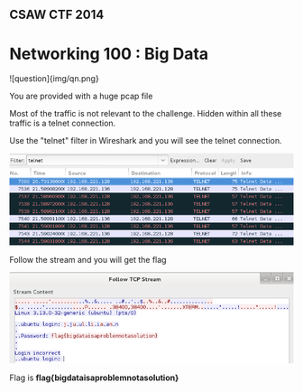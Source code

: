 ## CSAW CTF 2014
# Networking 100 : Big Data

![question]{img/qn.png}

You are provided with a huge pcap file

Most of the traffic is not relevant to the challenge. Hidden within all these traffic is a telnet connection.

Use the "telnet" filter in Wireshark and you will see the telnet connection. 

![01](img/01.png)

Follow the stream and you will get the flag

![02](img/02.png)

Flag is **flag{bigdataisaproblemnotasolution}**
